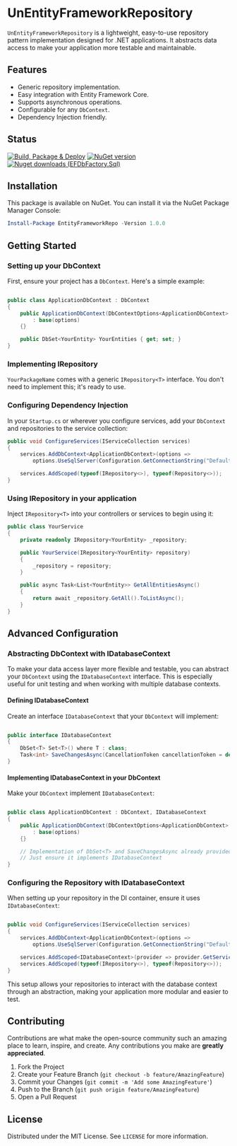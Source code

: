 # UnEntityFrameworkRepository
`UnEntityFrameworkRepository` is a lightweight, easy-to-use repository pattern implementation designed for .NET applications. It abstracts data access to make your application more testable and maintainable.

## Features

- Generic repository implementation.
- Easy integration with Entity Framework Core.
- Supports asynchronous operations.
- Configurable for any `DbContext`.
- Dependency Injection friendly.

## Status
[![Build, Package & Deploy](https://github.com/umairsyed613/UnEntityFrameworkRepository/actions/workflows/dotnet.yml/badge.svg?branch=main)](https://github.com/umairsyed613/UnEntityFrameworkRepository/actions/workflows/dotnet.yml)
[![NuGet version](https://badge.fury.io/nu/UnEntityFrameworkRepository.svg)](https://badge.fury.io/nu/UnEntityFrameworkRepository)
[![Nuget downloads (EFDbFactory.Sql)](https://img.shields.io/nuget/dt/UnEntityFrameworkRepository)](https://nuget.org/packages/UnEntityFrameworkRepository)
## Installation

This package is available on NuGet. You can install it via the NuGet Package Manager Console:

```powershell
Install-Package EntityFrameworkRepo -Version 1.0.0
```

Getting Started
---------------

### Setting up your DbContext

First, ensure your project has a `DbContext`. Here's a simple example:


```csharp

public class ApplicationDbContext : DbContext
{
    public ApplicationDbContext(DbContextOptions<ApplicationDbContext> options)
        : base(options)
    {}

    public DbSet<YourEntity> YourEntities { get; set; }
}

```

### Implementing IRepository

`YourPackageName` comes with a generic `IRepository<T>` interface. You don't need to implement this; it's ready to use.

### Configuring Dependency Injection

In your `Startup.cs` or wherever you configure services, add your `DbContext` and repositories to the service collection:


```csharp
public void ConfigureServices(IServiceCollection services)
{
    services.AddDbContext<ApplicationDbContext>(options =>
        options.UseSqlServer(Configuration.GetConnectionString("DefaultConnection")));

    services.AddScoped(typeof(IRepository<>), typeof(Repository<>));
}

```

### Using IRepository in your application

Inject `IRepository<T>` into your controllers or services to begin using it:


```csharp
public class YourService
{
    private readonly IRepository<YourEntity> _repository;

    public YourService(IRepository<YourEntity> repository)
    {
        _repository = repository;
    }

    public async Task<List<YourEntity>> GetAllEntitiesAsync()
    {
        return await _repository.GetAll().ToListAsync();
    }
}

```

Advanced Configuration
----------------------

### Abstracting DbContext with IDatabaseContext

To make your data access layer more flexible and testable, you can abstract your `DbContext` using the `IDatabaseContext` interface. This is especially useful for unit testing and when working with multiple database contexts.

#### Defining IDatabaseContext

Create an interface `IDatabaseContext` that your `DbContext` will implement:


```csharp

public interface IDatabaseContext
{
    DbSet<T> Set<T>() where T : class;
    Task<int> SaveChangesAsync(CancellationToken cancellationToken = default);
}

```

#### Implementing IDatabaseContext in your DbContext

Make your `DbContext` implement `IDatabaseContext`:


```csharp

public class ApplicationDbContext : DbContext, IDatabaseContext
{
    public ApplicationDbContext(DbContextOptions<ApplicationDbContext> options)
        : base(options)
    {}

    // Implementation of DbSet<T> and SaveChangesAsync already provided by DbContext
    // Just ensure it implements IDatabaseContext
}

```

### Configuring the Repository with IDatabaseContext

When setting up your repository in the DI container, ensure it uses `IDatabaseContext`:


```csharp

public void ConfigureServices(IServiceCollection services)
{
    services.AddDbContext<ApplicationDbContext>(options =>
        options.UseSqlServer(Configuration.GetConnectionString("DefaultConnection")));

    services.AddScoped<IDatabaseContext>(provider => provider.GetService<ApplicationDbContext>());
    services.AddScoped(typeof(IRepository<>), typeof(Repository<>));
}

```

This setup allows your repositories to interact with the database context through an abstraction, making your application more modular and easier to test.

Contributing
------------

Contributions are what make the open-source community such an amazing place to learn, inspire, and create. Any contributions you make are **greatly appreciated**.

1.  Fork the Project
2.  Create your Feature Branch (`git checkout -b feature/AmazingFeature`)
3.  Commit your Changes (`git commit -m 'Add some AmazingFeature'`)
4.  Push to the Branch (`git push origin feature/AmazingFeature`)
5.  Open a Pull Request

License
-------

Distributed under the MIT License. See `LICENSE` for more information.
